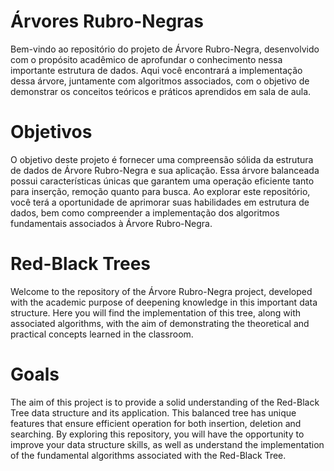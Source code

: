 # Árvores Rubro-Negras
Bem-vindo ao repositório do projeto de Árvore Rubro-Negra, desenvolvido com o propósito acadêmico de aprofundar o conhecimento nessa importante estrutura de dados. Aqui você encontrará a implementação dessa árvore, juntamente com algoritmos associados, com o objetivo de demonstrar os conceitos teóricos e práticos aprendidos em sala de aula. 
# Objetivos
O objetivo deste projeto é fornecer uma compreensão sólida da estrutura de dados de Árvore Rubro-Negra e sua aplicação. Essa árvore balanceada possui características únicas que garantem uma operação eficiente tanto para inserção, remoção quanto para busca. Ao explorar este repositório, você terá a oportunidade de aprimorar suas habilidades em estrutura de dados, bem como compreender a implementação dos algoritmos fundamentais associados à Árvore Rubro-Negra. 
# Red-Black Trees
Welcome to the repository of the Árvore Rubro-Negra project, developed with the academic purpose of deepening knowledge in this important data structure. Here you will find the implementation of this tree, along with associated algorithms, with the aim of demonstrating the theoretical and practical concepts learned in the classroom.
# Goals
The aim of this project is to provide a solid understanding of the Red-Black Tree data structure and its application. This balanced tree has unique features that ensure efficient operation for both insertion, deletion and searching. By exploring this repository, you will have the opportunity to improve your data structure skills, as well as understand the implementation of the fundamental algorithms associated with the Red-Black Tree.

